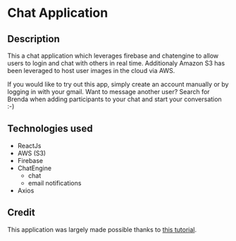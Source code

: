 # Chat Application

## Description

This a chat application which leverages firebase and chatengine to allow users to login and chat with others in real time. Additionaly Amazon S3 has been leveraged to host user images in the cloud via AWS.

If you would like to try out this app, simply create an account manually or by logging in with your gmail. Want to message another user? Search for Brenda when adding participants to your chat and start your conversation :-)

## Technologies used

- ReactJs
- AWS (S3)
- Firebase
- ChatEngine
  - chat
  - email notifications
- Axios

## Credit

This application was largely made possible thanks to [this tutorial](https://www.youtube.com/watch?v=Bv9Js3QLOLY&list=PL6QREj8te1P6wX9m5KnicnDVEucbOPsqR&index=12).

